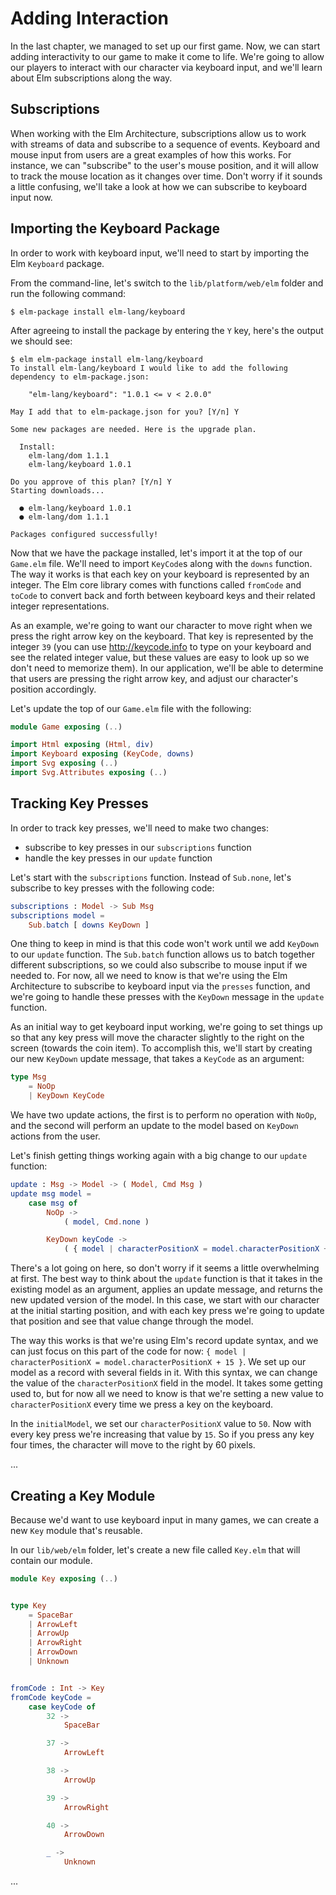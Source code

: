 # Adding Interaction

In the last chapter, we managed to set up our first game. Now, we can start
adding interactivity to our game to make it come to life. We're going to
allow our players to interact with our character via keyboard input, and we'll
learn about Elm subscriptions along the way.

## Subscriptions

When working with the Elm Architecture, subscriptions allow us to work with
streams of data and subscribe to a sequence of events. Keyboard and mouse input
from users are a great examples of how this works. For instance, we can
"subscribe" to the user's mouse position, and it will allow to track the
mouse location as it changes over time. Don't worry if it sounds a little
confusing, we'll take a look at how we can subscribe to keyboard input now.

## Importing the Keyboard Package

In order to work with keyboard input, we'll need to start by importing the Elm
`Keyboard` package.

From the command-line, let's switch to the `lib/platform/web/elm` folder and
run the following command:

```shell
$ elm-package install elm-lang/keyboard
```

After agreeing to install the package by entering the `Y` key, here's the
output we should see:

```shell
$ elm elm-package install elm-lang/keyboard
To install elm-lang/keyboard I would like to add the following
dependency to elm-package.json:

    "elm-lang/keyboard": "1.0.1 <= v < 2.0.0"

May I add that to elm-package.json for you? [Y/n] Y

Some new packages are needed. Here is the upgrade plan.

  Install:
    elm-lang/dom 1.1.1
    elm-lang/keyboard 1.0.1

Do you approve of this plan? [Y/n] Y
Starting downloads...

  ● elm-lang/keyboard 1.0.1
  ● elm-lang/dom 1.1.1

Packages configured successfully!
```

Now that we have the package installed, let's import it at the top of our
`Game.elm` file. We'll need to import `KeyCode`s along with the `downs`
function. The way it works is that each key on your keyboard is represented by
an integer. The Elm core library comes with functions called `fromCode` and
`toCode` to convert back and forth between keyboard keys and their related
integer representations.

As an example, we're going to want our character to move right when we press
the right arrow key on the keyboard. That key is represented by the integer
`39` (you can use http://keycode.info to type on your keyboard and see the
related integer value, but these values are easy to look up so we don't need
to memorize them). In our application, we'll be able to determine that users
are pressing the right arrow key, and adjust our character's position
accordingly.

Let's update the top of our `Game.elm` file with the following:

```elm
module Game exposing (..)

import Html exposing (Html, div)
import Keyboard exposing (KeyCode, downs)
import Svg exposing (..)
import Svg.Attributes exposing (..)
```

## Tracking Key Presses

In order to track key presses, we'll need to make two changes:

- subscribe to key presses in our `subscriptions` function
- handle the key presses in our `update` function

Let's start with the `subscriptions` function. Instead of `Sub.none`, let's
subscribe to key presses with the following code:

```elm
subscriptions : Model -> Sub Msg
subscriptions model =
    Sub.batch [ downs KeyDown ]
```

One thing to keep in mind is that this code won't work until we add `KeyDown`
to our `update` function. The `Sub.batch` function allows us to batch together
different subscriptions, so we could also subscribe to mouse input if we needed
to. For now, all we need to know is that we're using the Elm Architecture to
subscribe to keyboard input via the `presses` function, and we're going to
handle these presses with the `KeyDown` message in the `update` function.

As an initial way to get keyboard input working, we're going to set things up
so that any key press will move the character slightly to the right on the
screen (towards the coin item). To accomplish this, we'll start by creating our
new `KeyDown` update message, that takes a `KeyCode` as an argument:

```elm
type Msg
    = NoOp
    | KeyDown KeyCode
```

We have two update actions, the first is to perform no operation with `NoOp`,
and the second will perform an update to the model based on `KeyDown` actions
from the user.

Let's finish getting things working again with a big change to our `update`
function:

```elm
update : Msg -> Model -> ( Model, Cmd Msg )
update msg model =
    case msg of
        NoOp ->
            ( model, Cmd.none )

        KeyDown keyCode ->
            ( { model | characterPositionX = model.characterPositionX + 15 }, Cmd.none )
```

There's a lot going on here, so don't worry if it seems a little overwhelming
at first. The best way to think about the `update` function is that it takes in
the existing model as an argument, applies an update message, and returns the
new updated version of the model. In this case, we start with our character at
the initial starting position, and with each key press we're going to update
that position and see that value change through the model.

The way this works is that we're using Elm's record update syntax, and we can
just focus on this part of the code for now:
`{ model | characterPositionX = model.characterPositionX + 15 }`. We set up our
model as a record with several fields in it. With this syntax, we can change
the value of the `characterPositionX` field in the model. It takes some getting
used to, but for now all we need to know is that we're setting a new value to
`characterPositionX` every time we press a key on the keyboard.

In the `initialModel`, we set our `characterPositionX` value to `50`. Now with
every key press we're increasing that value by `15`. So if you press any key
four times, the character will move to the right by 60 pixels.

...

## Creating a Key Module

Because we'd want to use keyboard input in many games, we can create a new
`Key` module that's reusable.

In our `lib/web/elm` folder, let's create a new file called `Key.elm` that will
contain our module.

```elm
module Key exposing (..)


type Key
    = SpaceBar
    | ArrowLeft
    | ArrowUp
    | ArrowRight
    | ArrowDown
    | Unknown


fromCode : Int -> Key
fromCode keyCode =
    case keyCode of
        32 ->
            SpaceBar

        37 ->
            ArrowLeft

        38 ->
            ArrowUp

        39 ->
            ArrowRight

        40 ->
            ArrowDown

        _ ->
            Unknown
```

...